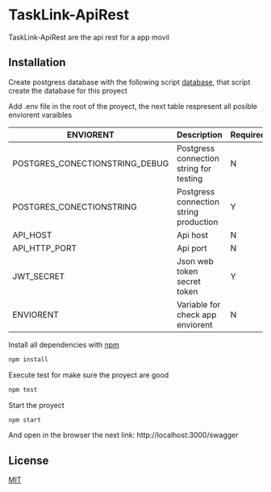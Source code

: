 # TaskLink-ApiRest

TaskLink-ApiRest are the api rest for a app movil

## Installation

Create postgress database with the following script [database](https://github.com/diegomated1/TaskLink-ApiRest/blob/dev/src/app.ts), that script create the database for this proyect


Add .env file in the root of the proyect, the next table respresent all posible enviorent varaibles

ENVIORENT | Description | Required | Default
--- | --- | --- | --- 
POSTGRES_CONECTIONSTRING_DEBUG | Postgress connection string for testing | N |
POSTGRES_CONECTIONSTRING | Postgress connection string production | Y |
API_HOST | Api host | N | "localhost"
API_HTTP_PORT | Api port | N | "3000" | 286
JWT_SECRET | Json web token secret token | Y | 
ENVIORENT | Variable for check app enviorent | N | "development"

Install all dependencies with [npm](https://www.npmjs.com)

```bash
npm install
```

Execute test for make sure the proyect are good

```bash
npm test
```

Start the proyect

```bash
npm start
```

And open in the browser the next link: http://localhost:3000/swagger

## License

[MIT](https://choosealicense.com/licenses/mit/)
